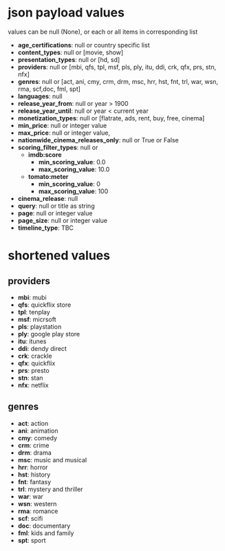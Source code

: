 # json payload values
values can be null (None), or each or all items in corresponding list

- **age_certifications**: null or country specific list
- **content_types**: null or [movie, show]
- **presentation_types**: null or [hd, sd]
- **providers**: null or [mbi, qfs, tpl, msf, pls, ply, itu, ddi, crk, qfx, prs, stn, nfx]
- **genres**: null or [act, ani, cmy, crm, drm, msc, hrr, hst, fnt, trl, war, wsn, rma, scf,doc, fml, spt]
- **languages**: null
- **release_year_from**: null or year > 1900
- **release_year_until**: null or year < current year
- **monetization_types**: null or [flatrate, ads, rent, buy, free, cinema]
- **min_price**: null or integer value
- **max_price**: null or integer value,
- **nationwide_cinema_releases_only**: null or True or False
- **scoring_filter_types**: null or
  - **imdb:score**
    - **min_scoring_value**: 0.0
    - **max_scoring_value**: 10.0
  - **tomato:meter**
    - **min_scoring_value**: 0
    - **max_scoring_value**: 100
- **cinema_release**: null
- **query**: null or title as string
- **page**: null or integer value
- **page_size**: null or integer value
- **timeline_type**: TBC

# shortened values
## providers
- **mbi**: mubi
- **qfs**: quickflix store
- **tpl**: tenplay
- **msf**: micrsoft
- **pls**: playstation
- **ply**: google play store
- **itu**: itunes
- **ddi**: dendy direct
- **crk**: crackle
- **qfx**: quickflix
- **prs**: presto
- **stn**: stan
- **nfx**: netflix

## genres
- **act**: action
- **ani**: animation
- **cmy**: comedy
- **crm**: crime
- **drm**: drama
- **msc**: music and musical
- **hrr**: horror
- **hst**: history
- **fnt**: fantasy
- **trl**: mystery and thriller 
- **war**: war
- **wsn**: western
- **rma**: romance
- **scf**: scifi
- **doc**: documentary
- **fml**: kids and family
- **spt**: sport